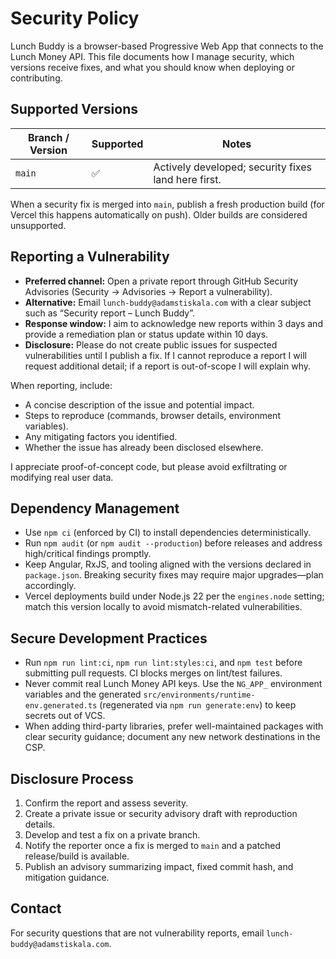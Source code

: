 # Security Policy

Lunch Buddy is a browser-based Progressive Web App that connects to the Lunch Money API. This file documents how I manage security, which versions receive fixes, and what you should know when deploying or contributing.

## Supported Versions

| Branch / Version | Supported          | Notes                                               |
| ---------------- | ------------------ | --------------------------------------------------- |
| `main`           | :white_check_mark: | Actively developed; security fixes land here first. |

When a security fix is merged into `main`, publish a fresh production build (for Vercel this happens automatically on push). Older builds are considered unsupported.

## Reporting a Vulnerability

- **Preferred channel:** Open a private report through GitHub Security Advisories (Security → Advisories → Report a vulnerability).
- **Alternative:** Email `lunch-buddy@adamstiskala.com` with a clear subject such as “Security report – Lunch Buddy”.
- **Response window:** I aim to acknowledge new reports within 3 days and provide a remediation plan or status update within 10 days.
- **Disclosure:** Please do not create public issues for suspected vulnerabilities until I publish a fix. If I cannot reproduce a report I will request additional detail; if a report is out-of-scope I will explain why.

When reporting, include:

- A concise description of the issue and potential impact.
- Steps to reproduce (commands, browser details, environment variables).
- Any mitigating factors you identified.
- Whether the issue has already been disclosed elsewhere.

I appreciate proof-of-concept code, but please avoid exfiltrating or modifying real user data.

## Dependency Management

- Use `npm ci` (enforced by CI) to install dependencies deterministically.
- Run `npm audit` (or `npm audit --production`) before releases and address high/critical findings promptly.
- Keep Angular, RxJS, and tooling aligned with the versions declared in `package.json`. Breaking security fixes may require major upgrades—plan accordingly.
- Vercel deployments build under Node.js 22 per the `engines.node` setting; match this version locally to avoid mismatch-related vulnerabilities.

## Secure Development Practices

- Run `npm run lint:ci`, `npm run lint:styles:ci`, and `npm test` before submitting pull requests. CI blocks merges on lint/test failures.
- Never commit real Lunch Money API keys. Use the `NG_APP_` environment variables and the generated `src/environments/runtime-env.generated.ts` (regenerated via `npm run generate:env`) to keep secrets out of VCS.
- When adding third-party libraries, prefer well-maintained packages with clear security guidance; document any new network destinations in the CSP.

## Disclosure Process

1. Confirm the report and assess severity.
2. Create a private issue or security advisory draft with reproduction details.
3. Develop and test a fix on a private branch.
4. Notify the reporter once a fix is merged to `main` and a patched release/build is available.
5. Publish an advisory summarizing impact, fixed commit hash, and mitigation guidance.

## Contact

For security questions that are not vulnerability reports, email `lunch-buddy@adamstiskala.com`.
